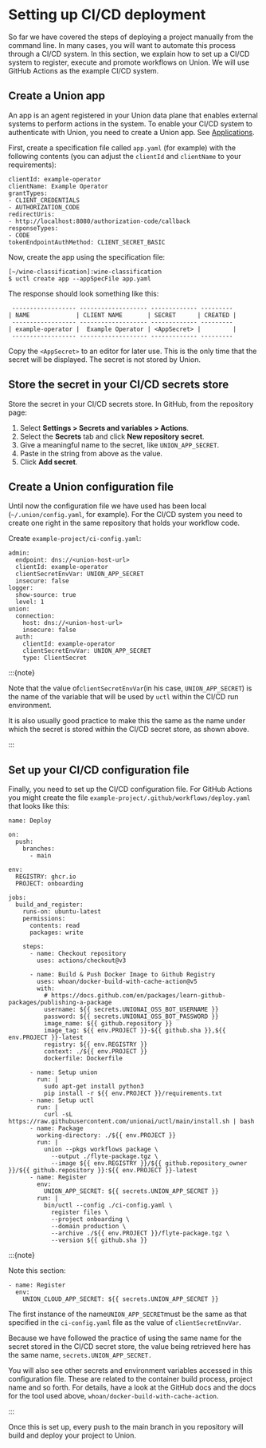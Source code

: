 # Setting up CI/CD deployment

So far we have covered the steps of deploying a project manually from the command line.
In many cases, you will want to automate this process through a CI/CD system.
In this section, we explain how to set up a CI/CD system to register, execute and promote workflows on Union.
We will use GitHub Actions as the example CI/CD system.

## Create a Union app

An app is an agent registered in your Union data plane that enables external systems to perform actions in the system.
To enable your CI/CD system to authenticate with Union, you need to create a Union app.
See [Applications](../administration/applications).

First, create a specification file called `app.yaml` (for example) with the following contents (you can adjust the `clientId` and `clientName` to your requirements):

```{code-block} yaml
clientId: example-operator
clientName: Example Operator
grantTypes:
- CLIENT_CREDENTIALS
- AUTHORIZATION_CODE
redirectUris:
- http://localhost:8080/authorization-code/callback
responseTypes:
- CODE
tokenEndpointAuthMethod: CLIENT_SECRET_BASIC
```

Now, create the app using the specification file:

```{code-block} shell
[~/wine-classification]:wine-classification
$ uctl create app --appSpecFile app.yaml
```

The response should look something like this:

```{code-block} shell
 ------------------ ------------------- ------------- ---------
| NAME             | CLIENT NAME       | SECRET      | CREATED |
 ------------------ ------------------- ------------- ---------
| example-operator |  Example Operator | <AppSecret> |         |
 ------------------ ------------------- ------------- ---------
```

Copy the `<AppSecret>` to an editor for later use.
This is the only time that the secret will be displayed.
The secret is not stored by Union.

## Store the secret in your CI/CD secrets store

Store the secret in your CI/CD secrets store.
In GitHub, from the repository page:

1. Select **Settings > Secrets and variables > Actions**.
2. Select the **Secrets** tab and click **New repository secret**.
3. Give a meaningful name to the secret, like `UNION_APP_SECRET`.
4. Paste in the string from above as the value.
5. Click **Add secret**.

## Create a Union configuration file

Until now the configuration file we have used has been local (`~/.union/config.yaml`, for example).
For the CI/CD system you need to create one right in the same repository that holds your workflow code.

Create `example-project/ci-config.yaml`:

```{code-block} yaml
admin:
  endpoint: dns://<union-host-url>
  clientId: example-operator
  clientSecretEnvVar: UNION_APP_SECRET
  insecure: false
logger:
  show-source: true
  level: 1
union:
  connection:
    host: dns://<union-host-url>
    insecure: false
  auth:
    clientId: example-operator
    clientSecretEnvVar: UNION_APP_SECRET
    type: ClientSecret
```

:::{note}

Note that the value of`clientSecretEnvVar`(in his case, `UNION_APP_SECRET`) is the name of the variable that will be used by `uctl` within the CI/CD run environment.

It is also usually good practice to make this the same as the name under which the secret is stored within the CI/CD secret store, as shown above.

:::

## Set up your CI/CD configuration file

Finally, you need to set up the CI/CD configuration file. For GitHub Actions you might create the file `example-project/.github/workflows/deploy.yaml` that looks like this:

```{code-block} yaml
name: Deploy

on:
  push:
    branches:
      - main

env:
  REGISTRY: ghcr.io
  PROJECT: onboarding

jobs:
  build_and_register:
    runs-on: ubuntu-latest
    permissions:
      contents: read
      packages: write

    steps:
      - name: Checkout repository
        uses: actions/checkout@v3

      - name: Build & Push Docker Image to Github Registry
        uses: whoan/docker-build-with-cache-action@v5
        with:
          # https://docs.github.com/en/packages/learn-github-packages/publishing-a-package
          username: ${{ secrets.UNIONAI_OSS_BOT_USERNAME }}
          password: ${{ secrets.UNIONAI_OSS_BOT_PASSWORD }}
          image_name: ${{ github.repository }}
          image_tag: ${{ env.PROJECT }}-${{ github.sha }},${{ env.PROJECT }}-latest
          registry: ${{ env.REGISTRY }}
          context: ./${{ env.PROJECT }}
          dockerfile: Dockerfile

      - name: Setup union
        run: |
          sudo apt-get install python3
          pip install -r ${{ env.PROJECT }}/requirements.txt
      - name: Setup uctl
        run: |
          curl -sL https://raw.githubusercontent.com/unionai/uctl/main/install.sh | bash
      - name: Package
        working-directory: ./${{ env.PROJECT }}
        run: |
          union --pkgs workflows package \
            --output ./flyte-package.tgz \
            --image ${{ env.REGISTRY }}/${{ github.repository_owner }}/${{ github.repository }}:${{ env.PROJECT }}-latest
      - name: Register
        env:
          UNION_APP_SECRET: ${{ secrets.UNION_APP_SECRET }}
        run: |
          bin/uctl --config ./ci-config.yaml \
            register files \
            --project onboarding \
            --domain production \
            --archive ./${{ env.PROJECT }}/flyte-package.tgz \
            --version ${{ github.sha }}
```

:::{note}

Note this section:

```{code-block} yaml
- name: Register
  env:
    UNION_CLOUD_APP_SECRET: ${{ secrets.UNION_APP_SECRET }}
```

The first instance of the name`UNION_APP_SECRET`must be the same as that specified in the `ci-config.yaml` file as the value of `clientSecretEnvVar`.

Because we have followed the practice of using the same name for the secret stored in the CI/CD secret store, the value being retrieved here has the same name, `secrets.UNION_APP_SECRET.`

You will also see other secrets and environment variables accessed in this configuration file.
These are related to the container build process, project name and so forth.
For details, have a look at the GitHub docs and the docs for the tool used above, `whoan/docker-build-with-cache-action`.

:::

Once this is set up, every push to the main branch in you repository will build and deploy your project to Union.
